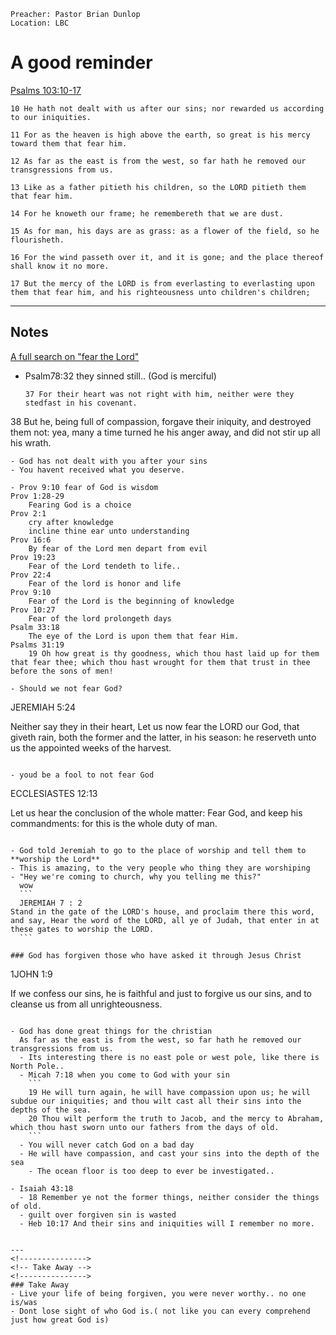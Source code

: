 ```
Preacher: Pastor Brian Dunlop
Location: LBC
```

# A good reminder
[Psalms 103:10-17](http://localhost:8000/bible/psalms/103)
```
10 He hath not dealt with us after our sins; nor rewarded us according to our iniquities.

11 For as the heaven is high above the earth, so great is his mercy toward them that fear him.

12 As far as the east is from the west, so far hath he removed our transgressions from us.

13 Like as a father pitieth his children, so the LORD pitieth them that fear him.

14 For he knoweth our frame; he remembereth that we are dust.

15 As for man, his days are as grass: as a flower of the field, so he flourisheth.

16 For the wind passeth over it, and it is gone; and the place thereof shall know it no more.

17 But the mercy of the LORD is from everlasting to everlasting upon them that fear him, and his righteousness unto children's children;
```
---

<!------------>
<!-- Notes  -->
<!------------>
## Notes
[A full search on "fear the Lord"](http://localhost:8000/bible/search?n=1000&q=fear%20the%20lord)
- Psalm78:32 they sinned still.. (God is merciful)
  ```
  37 For their heart was not right with him, neither were they stedfast in his covenant.

38 But he, being full of compassion, forgave their iniquity, and destroyed them not: yea, many a time turned he his anger away, and did not stir up all his wrath.
  ```
  - God has not dealt with you after your sins
  - You havent received what you deserve.
  
- Prov 9:10 fear of God is wisdom
  Prov 1:28-29
      Fearing God is a choice
  Prov 2:1
      cry after knowledge
      incline thine ear unto understanding
  Prov 16:6
      By fear of the Lord men depart from evil
  Prov 19:23
      Fear of the Lord tendeth to life..
  Prov 22:4
      Fear of the lord is honor and life
  Prov 9:10
      Fear of the Lord is the beginning of knowledge
  Prov 10:27
      Fear of the lord prolongeth days
  Psalm 33:18
      The eye of the Lord is upon them that fear Him.
  Psalms 31:19
      19 Oh how great is thy goodness, which thou hast laid up for them that fear thee; which thou hast wrought for them that trust in thee before the sons of men!
      
- Should we not fear God?
  ```
  JEREMIAH 5:24

Neither say they in their heart, Let us now fear the LORD our God, that giveth rain, both the former and the latter, in his season: he reserveth unto us the appointed weeks of the harvest.
  ```

- youd be a fool to not fear God
  ```
  ECCLESIASTES 12:13

Let us hear the conclusion of the whole matter: Fear God, and keep his commandments: for this is the whole duty of man.
  ```

- God told Jeremiah to go to the place of worship and tell them to **worship the Lord**
  - This is amazing, to the very people who thing they are worshiping
  - "Hey we're coming to church, why you telling me this?"
    wow
    ```
    JEREMIAH 7 : 2
Stand in the gate of the LORD's house, and proclaim there this word, and say, Hear the word of the LORD, all ye of Judah, that enter in at these gates to worship the LORD.
    ```

### God has forgiven those who have asked it through Jesus Christ
```
1JOHN 1:9

If we confess our sins, he is faithful and just to forgive us our sins, and to cleanse us from all unrighteousness.
```

- God has done great things for the christian
  As far as the east is from the west, so far hath he removed our transgressions from us.
  - Its interesting there is no east pole or west pole, like there is North Pole..
  - Micah 7:18 when you come to God with your sin
    ```
    19 He will turn again, he will have compassion upon us; he will subdue our iniquities; and thou wilt cast all their sins into the depths of the sea.
    20 Thou wilt perform the truth to Jacob, and the mercy to Abraham, which thou hast sworn unto our fathers from the days of old.
    ```
  - You will never catch God on a bad day
  - He will have compassion, and cast your sins into the depth of the sea
    - The ocean floor is too deep to ever be investigated..  
    
- Isaiah 43:18
  - 18 Remember ye not the former things, neither consider the things of old.
  - guilt over forgiven sin is wasted
  - Heb 10:17 And their sins and iniquities will I remember no more.


---
<!--------------->
<!-- Take Away -->
<!--------------->
### Take Away
- Live your life of being forgiven, you were never worthy.. no one is/was
- Dont lose sight of who God is.( not like you can every comprehend just how great God is)
